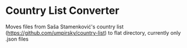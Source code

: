 Country List Converter
======================

Moves files from Saša Stamenković's country list (https://github.com/umpirsky/country-list)
to flat directory, currently only .json files

